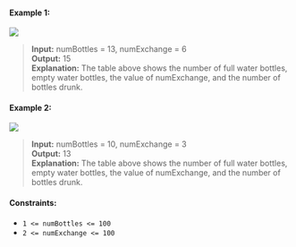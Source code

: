 #### Example 1:

![](https://assets.leetcode.com/uploads/2024/01/28/exampleone1.png)

> **Input:** numBottles = 13, numExchange = 6  
> **Output:** 15  
> **Explanation:** The table above shows the number of full water bottles, empty water bottles, the value of numExchange, and the number of bottles drunk.

#### Example 2:

![](https://assets.leetcode.com/uploads/2024/01/28/example231.png)

> **Input:** numBottles = 10, numExchange = 3  
> **Output:** 13  
> **Explanation:** The table above shows the number of full water bottles, empty water bottles, the value of numExchange, and the number of bottles drunk.

#### Constraints:

- `1 <= numBottles <= 100`
- `2 <= numExchange <= 100`
